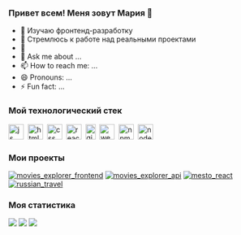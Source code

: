 ### Привет всем! Меня зовут Мария 👋 

- 🌱 Изучаю фронтенд-разработку
- 🚀 Стремлюсь к работе над реальными проектами
- 🤝 
- 💬 Ask me about ...
- 📫 How to reach me: ...
- 😄 Pronouns: ...
- ⚡ Fun fact: ...

### Мой технологический стек
<img src="https://cdn.jsdelivr.net/gh/devicons/devicon/icons/javascript/javascript-original.svg" title="js" width="30" height="30"/>&nbsp;
<img src="https://cdn.jsdelivr.net/gh/devicons/devicon/icons/html5/html5-original.svg" title="html" width="30" height="30"/>&nbsp;
<img src="https://cdn.jsdelivr.net/gh/devicons/devicon/icons/css3/css3-original.svg" title="css" width="30" height="30"/>&nbsp;
<img src="https://cdn.jsdelivr.net/gh/devicons/devicon/icons/react/react-original.svg" title="react" width="30" height="30"/>&nbsp;
<img src="https://cdn.jsdelivr.net/gh/devicons/devicon/icons/git/git-plain.svg" title="git" width="20" height="30"/>&nbsp;
<img src="https://cdn.jsdelivr.net/gh/devicons/devicon/icons/webpack/webpack-original.svg" title="webpack" width="30" height="30"/>&nbsp;
<img src="https://cdn.jsdelivr.net/gh/devicons/devicon/icons/npm/npm-original-wordmark.svg" title="npm" width="30" height="30"/>&nbsp;
<img src="https://cdn.jsdelivr.net/gh/devicons/devicon/icons/nodejs/nodejs-original.svg" title="node" width="30" height="30"/>&nbsp;

### Мои проекты
[![movies_explorer_frontend](https://img.shields.io/badge/-movies_explorer_frontend-090909?style=for-the-badge&logoColor=27A0D9)](https://github.com/mmsnegova/movies-explorer-frontend)
[![movies_explorer_api](https://img.shields.io/badge/-movies_explorer_api-090909?style=for-the-badge&logoColor=27A0D9)](https://github.com/mmsnegova/movies-explorer-api)
[![mesto_react](https://img.shields.io/badge/-mesto_react-090909?style=for-the-badge&logoColor=27A0D9)](https://github.com/mmsnegova/mesto-react)
[![russian_travel](https://img.shields.io/badge/-russian_travel-090909?style=for-the-badge&logoColor=27A0D9)](https://github.com/mmsnegova/russian-travel)


### Моя статистика
<div id="stat">
	<img src="https://github-profile-summary-cards.vercel.app/api/cards/profile-details?username=mmsnegova&theme=github_dark"/>
	<img src="https://github-profile-summary-cards.vercel.app/api/cards/most-commit-language?username=mmsnegova&theme=github_dark"/>
	<img src="https://github-profile-summary-cards.vercel.app/api/cards/stats?username=mmsnegova&theme=github_dark"/>
</div>
